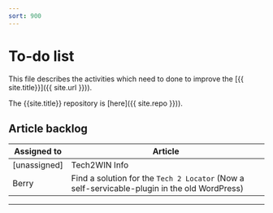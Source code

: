 ```yaml
---
sort: 900
---
```

# To-do list

This file describes the activities which need to done to improve the [{{ site.title}}]({{ site.url }})). 

The {{site.title}} repository is [here]({{ site.repo }})).
## Article backlog

| Assigned to | Article |
| --- | --- |
| [unassigned] | Tech2WIN Info |
| Berry | Find a solution for the `Tech 2 Locator` (Now a self-servicable-plugin in the old WordPress) |
---
